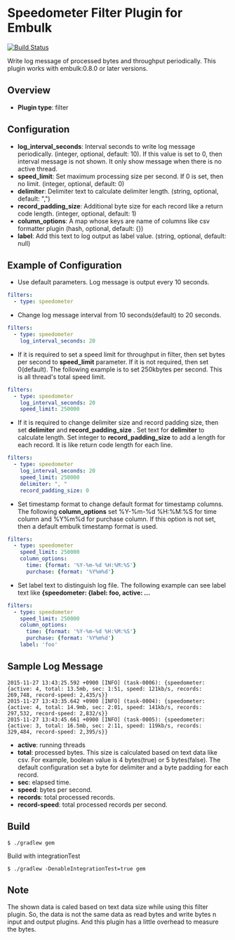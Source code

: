 # Speedometer Filter Plugin for Embulk

[![Build Status](https://travis-ci.org/hata/embulk-filter-speedometer.svg?branch=master)](https://travis-ci.org/hata/embulk-filter-speedometer.svg?branch=master)

Write log message of processed bytes and throughput periodically.
This plugin works with embulk:0.8.0 or later versions.

## Overview

- **Plugin type**: filter

## Configuration

- **log_interval_seconds**: Interval seconds to write log message periodically. (integer, optional, default: 10). If this value is set to 0, then interval message is not shown. It only show message when there is no active thread.
- **speed_limit**: Set maximum processing size per second. If 0 is set, then no limit. (integer, optional, default: 0)
- **delimiter**: Delimiter text to calculate delimiter length. (string, optional, default: ",")
- **record_padding_size**: Additional byte size for each record like a return code length. (integer, optional, default: 1)
- **column_options**: A map whose keys are name of columns like csv formatter plugin (hash, optional, default: {})
- **label**: Add this text to log output as label value. (string, optional, default: null)

## Example of Configuration

- Use default parameters. Log message is output every 10 seconds.

```yaml
filters:
  - type: speedometer
```

- Change log message interval from 10 seconds(default) to 20 seconds.

```yaml
filters:
  - type: speedometer
    log_interval_seconds: 20
```

- If it is required to set a speed limit for throughput in filter, then set bytes per second to **speed_limit** parameter. If it is not required, then set 0(default). The following example is to set 250kbytes per second. This is all thread's total speed limit.

```yaml
filters:
  - type: speedometer
    log_interval_seconds: 20
    speed_limit: 250000
```

- If it is required to change delimiter size and record padding size, then set **delimiter** and **record_padding_size** . Set text for **delimiter** to calculate length. Set integer to **record_padding_size** to add a length for each record. It is like return code length for each line.

```yaml
filters:
  - type: speedometer
    log_interval_seconds: 20
    speed_limit: 250000
    delimiter: ", "
    record_padding_size: 0
```

- Set timestamp format to change default format for timestamp columns. The following **column_options** set %Y-%m-%d %H:%M:%S for time column and %Y%m%d for purchase column. If this option is not set, then a default embulk timestamp format is used.

```yaml
filters:
  - type: speedometer
    speed_limit: 250000
    column_options:
      time: {format: '%Y-%m-%d %H:%M:%S'}
      purchase: {format: '%Y%m%d'}
```


- Set label text to distinguish log file. The following example can see label text like **{speedometer: {label: foo, active: ...**

```yaml
filters:
  - type: speedometer
    speed_limit: 250000
    column_options:
      time: {format: '%Y-%m-%d %H:%M:%S'}
      purchase: {format: '%Y%m%d'}
    label: 'foo'
```


## Sample Log Message

```
2015-11-27 13:43:25.592 +0900 [INFO] (task-0006): {speedometer: {active: 4, total: 13.5mb, sec: 1:51, speed: 121kb/s, records: 269,748, record-speed: 2,435/s}}
2015-11-27 13:43:35.642 +0900 [INFO] (task-0004): {speedometer: {active: 4, total: 14.9mb, sec: 2:01, speed: 141kb/s, records: 297,532, record-speed: 2,832/s}}
2015-11-27 13:43:45.661 +0900 [INFO] (task-0005): {speedometer: {active: 3, total: 16.5mb, sec: 2:11, speed: 119kb/s, records: 329,484, record-speed: 2,395/s}}
```

- **active**: running threads
- **total**: processed bytes. This size is calculated based on text data like csv. For example, boolean value is 4 bytes(true) or 5 bytes(false). The default configuration set a byte for delimiter and a byte padding for each record.
- **sec**: elapsed time.
- **speed**: bytes per second.
- **records**: total processed records.
- **record-speed**: total processed records per second.

## Build

```
$ ./gradlew gem
```

Build with integrationTest

```
$ ./gradlew -DenableIntegrationTest=true gem
```


## Note

The shown data is caled based on text data size while using this filter plugin. So, the data is not the same data as read bytes and write bytes n input and output plugins. And this plugin has a little overhead to measure the bytes.


